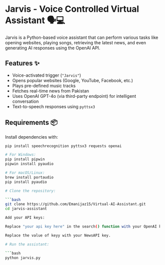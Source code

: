# Jarvis - Voice Controlled Virtual Assistant 🗣️💻

Jarvis is a Python-based voice assistant that can perform various tasks like opening websites, playing songs, retrieving the latest news, and even generating AI responses using the OpenAI API.

## Features ✨

- Voice-activated trigger (`"Jarvis"`)
- Opens popular websites (Google, YouTube, Facebook, etc.)
- Plays pre-defined music tracks
- Fetches real-time news from Pakistan
- Uses OpenAI GPT-4o (via third-party endpoint) for intelligent conversation
- Text-to-speech responses using `pyttsx3`

## Requirements 📦

Install dependencies with:

```bash
pip install speechrecognition pyttsx3 requests openai

# For Windows:
pip install pipwin
pipwin install pyaudio

# For macOS/Linux:
brew install portaudio
pip install pyaudio

# Clone the repository:

```bash
git clone https://github.com/Emanijaz15/Virtual-AI-Assistant.git
cd jarvis-assistant

Add your API keys:

Replace "your api key here" in the search() function with your OpenAI key.

Replace the value of keyy with your NewsAPI key.

# Run the assistant:

```bash
python jarvis.py
